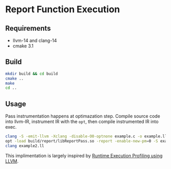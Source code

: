 # Report Function Execution

## Requirements

* llvm-14 and clang-14
* cmake 3.1

## Build

```sh
mkdir build && cd build
cmake ..
make
cd ..
```

## Usage

Pass instrumentation happens at optimazation step.
Compile source code into llvm-IR, instrument IR with the `opt`, then compile instrumented IR into exec.

```sh
clang -S -emit-llvm -Xclang -disable-O0-optnone example.c -o example.ll
opt -load build/report/libReportPass.so -report -enable-new-pm=0 -S example.ll > example2.ll
clang example2.ll
```

This implimentation is largely inspired by
[Runtime Execution Profiling using LLVM](https://www.cs.cornell.edu/courses/cs6120/2019fa/blog/llvm-profiling/).
